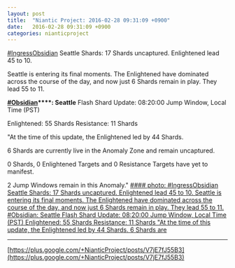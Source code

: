 ```yaml
---
layout: post
title:  "Niantic Project: 2016-02-28 09:31:09 +0900"
date:   2016-02-28 09:31:09 +0900
categories: nianticproject
---
```

[#IngressObsidian](https://plus.google.com/s/%23IngressObsidian "") Seattle Shards: 17 Shards uncaptured. Enlightened lead 45 to 10. 

Seattle is entering its final moments. The Enlightened have dominated across the course of the day, and now just 6 Shards remain in play. They lead 55 to 11.

**[#Obsidian](https://plus.google.com/s/%23Obsidian "")****: Seattle**
Flash Shard Update: 08:20:00 Jump Window, Local Time (PST)

Enlightened: 55 Shards
Resistance: 11 Shards

"At the time of this update, the Enlightened led by 44 Shards.

6 Shards are currently live in the Anomaly Zone and remain uncaptured.

0 Shards, 0 Enlightened Targets and 0 Resistance Targets have yet to manifest.

2 Jump Windows remain in this Anomaly."
[#### photo: #IngressObsidian Seattle Shards: 17 Shards uncaptured. Enlightened lead 45 to 10.
Seattle is entering its final moments. The Enlightened have dominated across the course of the day, and now just 6 Shards remain in play. They lead 55 to 11.
#Obsidian: Seattle
Flash Shard Update: 08:20:00 Jump Window, Local Time (PST)
Enlightened: 55 Shards
Resistance: 11 Shards
"At the time of this update, the Enlightened led by 44 Shards.
6 Shards are](https://lh3.googleusercontent.com/-_MvcSnO989k/VtI_yTaPPFI/AAAAAAAAi7I/HXhU5nCeSyE/w600-h800/sea8.jpg "")
- - -
[https://plus.google.com/+NianticProject/posts/V7jE7fJ55B3](https://plus.google.com/+NianticProject/posts/V7jE7fJ55B3)
